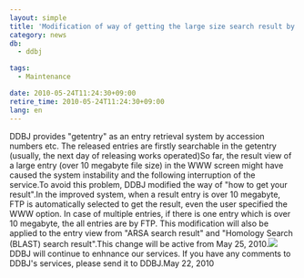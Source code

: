 ```yaml
---
layout: simple
title: 'Modification of way of getting the large size search result by getentry'
category: news
db:
  - ddbj

tags:
  - Maintenance

date: 2010-05-24T11:24:30+09:00
retire_time: 2010-05-24T11:24:30+09:00
lang: en
---
```


DDBJ provides "getentry" as an entry retrieval system by accession numbers etc. The released entries are firstly searchable in the getentry (usually, the next day of releasing works operated)So far, the result view of a large entry (over 10 megabyte file size) in the WWW screen might have caused the system instability and the following interruption of the service.To avoid this problem, DDBJ modified the way of "how to get your result".In the improved system, when a result entry is over 10 megabyte, FTP is automatically selected to get the result, even the user specified the WWW option. In case of multiple entries, if there is one entry which is over 10 megabyte, the all entries are by FTP. This modification will also be applied to the entry view from "ARSA search result" and "Homology Search (BLAST) search result".This change will be active from May 25, 2010.<img src="{{ site.baseurl }}/assets/images/news/getentry20100521-e.gif"><br>DDBJ will continue to enhnance our services. If you have any comments to DDBJ's services, please send it to DDBJ.May 22, 2010
